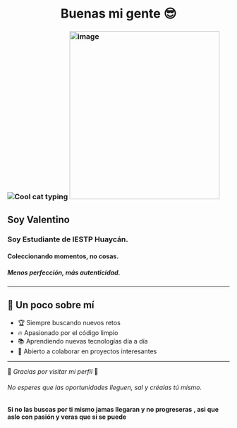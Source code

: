 <h1 align="center">Buenas mi gente 😎</h1>


### ![Cool cat typing](https://media.giphy.com/media/JIX9t2j0ZTN9S/giphy.gif) <img width="340" height="382" alt="image" src="https://github.com/user-attachments/assets/9be2e989-7581-4551-b49b-17805e3f5510" />





## Soy Valentino
### Soy Estudiante de IESTP Huaycán.
#### Coleccionando momentos, no cosas.
##### Menos perfección, más autenticidad.
---

## 🎯 Un poco sobre mí
- 🏆 Siempre buscando nuevos retos  
- 🔥 Apasionado por el código limpio  
- 📚 Aprendiendo nuevas tecnologías día a día  
- 🤝 Abierto a colaborar en proyectos interesantes  

---

🎉 *Gracias por visitar mi perfil* 🚀 
###### No esperes que las oportunidades lleguen, sal y créalas tú mismo.
**Si no las buscas por ti mismo jamas llegaran y no progreseras**
**, asi que aslo con pasión y veras que si se puede**





